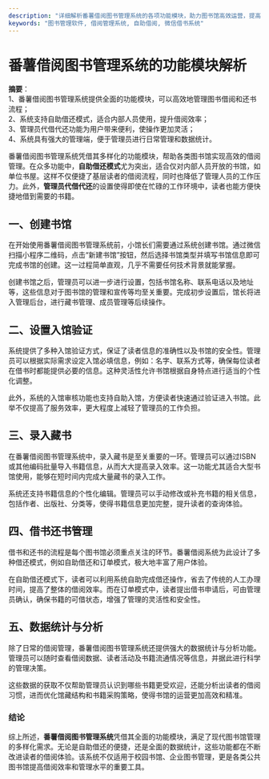 ```yaml
---
description: "详细解析番薯借阅图书管理系统的各项功能模块，助力图书馆高效运营，提高借阅体验。"
keywords: "图书管理软件, 借阅管理系统, 自助借阅, 微信借书系统"
---
```

# 番薯借阅图书管理系统的功能模块解析

**摘要**：  
1、番薯借阅图书管理系统提供全面的功能模块，可以高效地管理图书借阅和还书流程；  
2、系统支持自助借还模式，适合内部人员使用，提升借阅效率；  
3、管理员代借代还功能为用户带来便利，使操作更加灵活；  
4、系统具有强大的管理端，便于管理员进行日常管理和数据统计。  

番薯借阅图书管理系统凭借其多样化的功能模块，帮助各类图书馆实现高效的借阅管理。在众多功能中，**自助借还模式**尤为突出，适合仅对内部人员开放的书馆，如单位书屋。这样不仅便捷了基层读者的借阅流程，同时也降低了管理人员的工作压力。此外，**管理员代借代还**的设置使得即使在忙碌的工作环境中，读者也能方便快捷地借到需要的书籍。

## 一、创建书馆

在开始使用番薯借阅图书管理系统前，小馆长们需要通过系统创建书馆。通过微信扫描小程序二维码，点击“新建书馆”按钮，然后选择书馆类型并填写书馆信息即可完成书馆的创建。这一过程简单直观，几乎不需要任何技术背景就能掌握。

创建书馆之后，管理员可以进一步进行设置，包括书馆名称、联系电话以及地址等，这些信息对于图书馆的管理和宣传等均至关重要。完成初步设置后，馆长将进入管理后台，进行藏书管理、成员管理等后续操作。

## 二、设置入馆验证

系统提供了多种入馆验证方式，保证了读者信息的准确性以及书馆的安全性。管理员可以根据实际需求设定入馆必填信息，例如：名字、联系方式等，确保每位读者在借书时都能提供必要的信息。这种灵活性允许书馆根据自身特点进行适当的个性化调整。

此外，系统的入馆审核功能也支持自助入馆，方便读者快速通过验证进入书馆。此举不仅提高了服务效率，更大程度上减轻了管理员的工作负担。

## 三、录入藏书

在番薯借阅图书管理系统中，录入藏书是至关重要的一环。管理员可以通过ISBN或其他编码批量导入书籍信息，从而大大提高录入效率。这一功能尤其适合大型书馆使用，能够在短时间内完成大量藏书的录入工作。

系统还支持书籍信息的个性化编辑。管理员可以手动修改或补充书籍的相关信息，包括作者、出版社、分类等，使得书籍信息更加完整，提升读者的查询体验。

## 四、借书还书管理

借书和还书的流程是每个图书馆必须重点关注的环节。番薯借阅系统为此设计了多种借还模式，例如自助借还和订单模式，极大地丰富了用户体验。

在自助借还模式下，读者可以利用系统自助完成借还操作，省去了传统的人工办理时间，提高了整体的借阅效率。而在订单模式中，读者提出借书申请后，可由管理员确认，确保书籍的可借状态，增强了管理的灵活性和安全性。

## 五、数据统计与分析

除了日常的借阅管理，番薯借阅图书管理系统还提供强大的数据统计与分析功能。管理员可以随时查看借阅数据、读者活动及书籍流通情况等信息，并据此进行科学的管理决策。

这些数据的获取不仅帮助管理员认识到哪些书籍更受欢迎，还能分析出读者的借阅习惯，进而优化馆藏结构和书籍采购策略，使得书馆的运营更加高效和精准。

### 结论

综上所述，**番薯借阅图书管理系统**凭借其全面的功能模块，满足了现代图书馆管理的多样化需求。无论是自助借还的便捷，还是全面的数据统计，这些功能都在不断改进读者的借阅体验。该系统不仅适用于校园书馆、企业图书管理，更是各类公共图书馆提高借阅效率和管理水平的重要工具。
